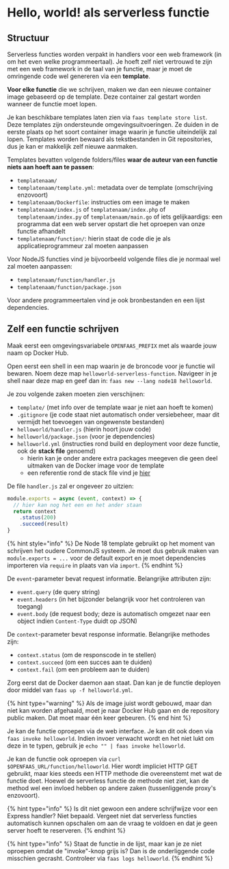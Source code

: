 # Hello, world! als serverless functie

## Structuur
Serverless functies worden verpakt in handlers voor een web framework (in om het even welke programmeertaal). Je hoeft zelf niet vertrouwd te zijn met een web framework in de taal van je functie, maar je moet de omringende code wel genereren via een **template**.

**Voor elke functie** die we schrijven, maken we dan een nieuwe container image gebaseerd op de template. Deze container zal gestart worden wanneer de functie moet lopen.

Je kan beschikbare templates laten zien via `faas template store list`. Deze templates zijn ondersteunde omgevingsuitvoeringen. Ze duiden in de eerste plaats op het soort container image waarin je functie uiteindelijk zal lopen. Templates worden bewaard als tekstbestanden in Git repositories, dus je kan er makkelijk zelf nieuwe aanmaken.

Templates bevatten volgende folders/files **waar de auteur van een functie niets aan hoeft aan te passen**:

- `templatenaam/`
- `templatenaam/template.yml`: metadata over de template (omschrijving enzovoort)
- `templatenaam/Dockerfile`: instructies om een image te maken
- `templatenaam/index.js` of `templatenaam/index.php` of `templatenaam/index.py` of `templatenaam/main.go` of iets gelijkaardigs: een programma dat een web server opstart die het oproepen van onze functie afhandelt
- `templatenaam/function/`: hierin staat de code die je als applicatieprogrammeur zal moeten aanpassen

Voor NodeJS functies vind je bijvoorbeeld volgende files die je normaal wel zal moeten aanpassen:

- `templatenaam/function/handler.js`
- `templatenaam/function/package.json`

Voor andere programmeertalen vind je ook bronbestanden en een lijst dependencies.

## Zelf een functie schrijven
Maak eerst een omgevingsvariabele `OPENFAAS_PREFIX` met als waarde jouw naam op Docker Hub.

Open eerst een shell in een map waarin je de broncode voor je functie wil bewaren. Noem deze map `helloworld-serverless-function`. Navigeer in je shell naar deze map en geef dan in: `faas new --lang node18 helloworld`.

Je zou volgende zaken moeten zien verschijnen:

- `template/` (met info over de template waar je niet aan hoeft te komen)
- `.gitignore` (je code staat niet automatisch onder versiebeheer, maar dit vermijdt het toevoegen van ongewenste bestanden)
- `helloworld/handler.js` (hierin hoort jouw code)
- `helloworld/package.json` (voor je dependencies)
- `helloworld.yml` (instructies rond build en deployment voor deze functie, ook de **stack file** genoemd)
  - hierin kan je onder andere extra packages meegeven die geen deel uitmaken van de Docker image voor de template
  - een referentie rond de stack file vind je [hier](https://docs.openfaas.com/reference/yaml/)

De file `handler.js` zal er ongeveer zo uitzien:

```javascript
module.exports = async (event, context) => {
  // hier kan nog het een en het ander staan
  return context
    .status(200)
    .succeed(result)
}
```

{% hint style="info" %}
De Node 18 template gebruikt op het moment van schrijven het oudere CommonJS systeem. Je moet dus gebruik maken van `module.exports = ...` voor de default export en je moet dependencies importeren via `require` in plaats van via `import`.
{% endhint %}

De `event`-parameter bevat request informatie.
Belangrijke attributen zijn:

- `event.query` (de query string)
- `event.headers` (in het bijzonder belangrijk voor het controleren van toegang)
- `event.body` (de request body; deze is automatisch omgezet naar een object indien `Content-Type` duidt op JSON)

De `context`-parameter bevat response informatie.
Belangrijke methodes zijn:

- `context.status` (om de responscode in te stellen)
- `context.succeed` (om een succes aan te duiden)
- `context.fail` (om een probleem aan te duiden)

Zorg eerst dat de Docker daemon aan staat. Dan kan je de functie deployen door middel van `faas up -f helloworld.yml`.

{% hint type="warning" %}
Als de image juist wordt gebouwd, maar dan niet kan worden afgehaald, moet je naar Docker Hub gaan en de repository public maken. Dat moet maar één keer gebeuren.
{% end hint %}

Je kan de functie oproepen via de web interface.
Je kan dit ook doen via `faas invoke helloworld`.
Indien invoer verwacht wordt en het niet lukt om deze in te typen, gebruik je `echo "" | faas invoke helloworld`.

Je kan de functie ook oproepen via `curl $OPENFAAS_URL/function/helloworld`. Hier wordt impliciet HTTP GET gebruikt, maar kies steeds een HTTP methode die overeenstemt met wat de functie doet. Hoewel de serverless functie de methode niet ziet, kan de method wel een invloed hebben op andere zaken (tussenliggende proxy's enzovoort).

{% hint type="info" %}
Is dit niet gewoon een andere schrijfwijze voor een Express handler? Niet bepaald. Vergeet niet dat serverless functies automatisch kunnen opschalen om aan de vraag te voldoen en dat je geen server hoeft te reserveren.
{% endhint %}

{% hint type="info" %}
Staat de functie in de lijst, maar kan je ze niet oproepen omdat de "invoke"-knop grijs is? Dan is de onderliggende code misschien gecrasht. Controleer via `faas logs helloworld`.
{% endhint %}
